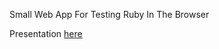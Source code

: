 Small Web App For Testing Ruby In The Browser 

Presentation [here](https://docs.google.com/presentation/d/1USx1MnqvWxJuIUkAmZ6J_VJzJKSJpEO7CjA0pL3KdsE/edit?usp=sharing)
